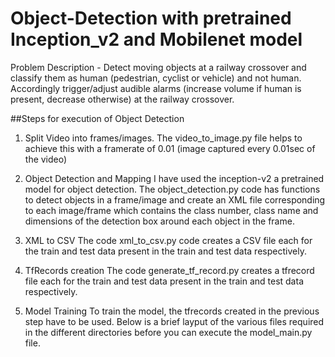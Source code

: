 # Object-Detection with pretrained Inception_v2 and Mobilenet model

Problem Description - Detect moving objects at a railway crossover and classify them as human (pedestrian, cyclist or vehicle) and not human. Accordingly trigger/adjust audible alarms (increase volume if human is present, decrease otherwise) at the railway crossover.

##Steps for execution of Object Detection
1. Split Video into frames/images. 
The video_to_image.py file helps to achieve this with a framerate of 0.01 (image captured every 0.01sec of the video)

2. Object Detection and Mapping
I have used the inception-v2 a pretrained model for object detection. The object_detection.py code has functions to detect objects in a frame/image and create an XML file corresponding to each image/frame which contains the class number, class name and dimensions of the detection box around each object in the frame.

3. XML to CSV
The code xml_to_csv.py code creates a CSV file each for the train and test data present in the train and test data respectively.

4. TfRecords creation
The code generate_tf_record.py creates a tfrecord file each for the train and test data present in the train and test data respectively.

5. Model Training
To train the model, the tfrecords created in the previous step have to be used. Below is a brief layput of the various files required in the different directories before you can execute the model_main.py file.

